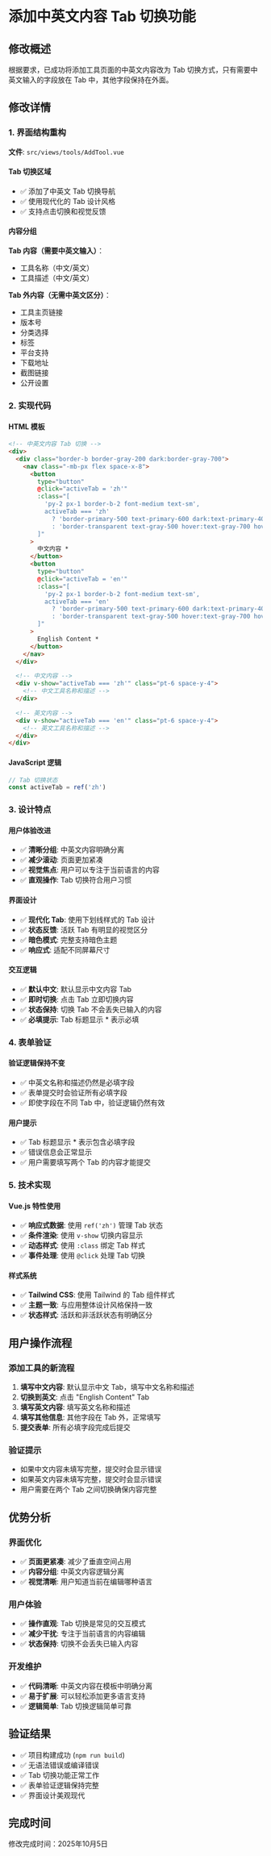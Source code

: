 # 添加中英文内容 Tab 切换功能

## 修改概述

根据要求，已成功将添加工具页面的中英文内容改为 Tab 切换方式，只有需要中英文输入的字段放在 Tab 中，其他字段保持在外面。

## 修改详情

### 1. 界面结构重构

**文件**: `src/views/tools/AddTool.vue`

#### Tab 切换区域
- ✅ 添加了中英文 Tab 切换导航
- ✅ 使用现代化的 Tab 设计风格
- ✅ 支持点击切换和视觉反馈

#### 内容分组
**Tab 内容（需要中英文输入）**：
- 工具名称（中文/英文）
- 工具描述（中文/英文）

**Tab 外内容（无需中英文区分）**：
- 工具主页链接
- 版本号
- 分类选择
- 标签
- 平台支持
- 下载地址
- 截图链接
- 公开设置

### 2. 实现代码

#### HTML 模板
```html
<!-- 中英文内容 Tab 切换 -->
<div>
  <div class="border-b border-gray-200 dark:border-gray-700">
    <nav class="-mb-px flex space-x-8">
      <button
        type="button"
        @click="activeTab = 'zh'"
        :class="[
          'py-2 px-1 border-b-2 font-medium text-sm',
          activeTab === 'zh'
            ? 'border-primary-500 text-primary-600 dark:text-primary-400'
            : 'border-transparent text-gray-500 hover:text-gray-700 hover:border-gray-300 dark:text-gray-400 dark:hover:text-gray-300'
        ]"
      >
        中文内容 *
      </button>
      <button
        type="button"
        @click="activeTab = 'en'"
        :class="[
          'py-2 px-1 border-b-2 font-medium text-sm',
          activeTab === 'en'
            ? 'border-primary-500 text-primary-600 dark:text-primary-400'
            : 'border-transparent text-gray-500 hover:text-gray-700 hover:border-gray-300 dark:text-gray-400 dark:hover:text-gray-300'
        ]"
      >
        English Content *
      </button>
    </nav>
  </div>

  <!-- 中文内容 -->
  <div v-show="activeTab === 'zh'" class="pt-6 space-y-4">
    <!-- 中文工具名称和描述 -->
  </div>

  <!-- 英文内容 -->
  <div v-show="activeTab === 'en'" class="pt-6 space-y-4">
    <!-- 英文工具名称和描述 -->
  </div>
</div>
```

#### JavaScript 逻辑
```typescript
// Tab 切换状态
const activeTab = ref('zh')
```

### 3. 设计特点

#### 用户体验改进
- ✅ **清晰分组**: 中英文内容明确分离
- ✅ **减少滚动**: 页面更加紧凑
- ✅ **视觉焦点**: 用户可以专注于当前语言的内容
- ✅ **直观操作**: Tab 切换符合用户习惯

#### 界面设计
- ✅ **现代化 Tab**: 使用下划线样式的 Tab 设计
- ✅ **状态反馈**: 活跃 Tab 有明显的视觉区分
- ✅ **暗色模式**: 完整支持暗色主题
- ✅ **响应式**: 适配不同屏幕尺寸

#### 交互逻辑
- ✅ **默认中文**: 默认显示中文内容 Tab
- ✅ **即时切换**: 点击 Tab 立即切换内容
- ✅ **状态保持**: 切换 Tab 不会丢失已输入的内容
- ✅ **必填提示**: Tab 标题显示 * 表示必填

### 4. 表单验证

#### 验证逻辑保持不变
- ✅ 中英文名称和描述仍然是必填字段
- ✅ 表单提交时会验证所有必填字段
- ✅ 即使字段在不同 Tab 中，验证逻辑仍然有效

#### 用户提示
- ✅ Tab 标题显示 * 表示包含必填字段
- ✅ 错误信息会正常显示
- ✅ 用户需要填写两个 Tab 的内容才能提交

### 5. 技术实现

#### Vue.js 特性使用
- ✅ **响应式数据**: 使用 `ref('zh')` 管理 Tab 状态
- ✅ **条件渲染**: 使用 `v-show` 切换内容显示
- ✅ **动态样式**: 使用 `:class` 绑定 Tab 样式
- ✅ **事件处理**: 使用 `@click` 处理 Tab 切换

#### 样式系统
- ✅ **Tailwind CSS**: 使用 Tailwind 的 Tab 组件样式
- ✅ **主题一致**: 与应用整体设计风格保持一致
- ✅ **状态样式**: 活跃和非活跃状态有明确区分

## 用户操作流程

### 添加工具的新流程
1. **填写中文内容**: 默认显示中文 Tab，填写中文名称和描述
2. **切换到英文**: 点击 "English Content" Tab
3. **填写英文内容**: 填写英文名称和描述
4. **填写其他信息**: 其他字段在 Tab 外，正常填写
5. **提交表单**: 所有必填字段完成后提交

### 验证提示
- 如果中文内容未填写完整，提交时会显示错误
- 如果英文内容未填写完整，提交时会显示错误
- 用户需要在两个 Tab 之间切换确保内容完整

## 优势分析

### 界面优化
- ✅ **页面更紧凑**: 减少了垂直空间占用
- ✅ **内容分组**: 中英文内容逻辑分离
- ✅ **视觉清晰**: 用户知道当前在编辑哪种语言

### 用户体验
- ✅ **操作直观**: Tab 切换是常见的交互模式
- ✅ **减少干扰**: 专注于当前语言的内容编辑
- ✅ **状态保持**: 切换不会丢失已输入内容

### 开发维护
- ✅ **代码清晰**: 中英文内容在模板中明确分离
- ✅ **易于扩展**: 可以轻松添加更多语言支持
- ✅ **逻辑简单**: Tab 切换逻辑简单可靠

## 验证结果

- ✅ 项目构建成功 (`npm run build`)
- ✅ 无语法错误或编译错误
- ✅ Tab 切换功能正常工作
- ✅ 表单验证逻辑保持完整
- ✅ 界面设计美观现代

## 完成时间

修改完成时间：2025年10月5日